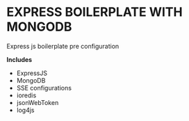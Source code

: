 # EXPRESS BOILERPLATE WITH MONGODB


Express js boilerplate pre configuration

<b>Includes</b>

<ul>
<li>ExpressJS</li>
<li>MongoDB</li>
<li>SSE configurations</li>
<li>ioredis</li>
<li>jsonWebToken</li>
<li>log4js</li>
</ul>

